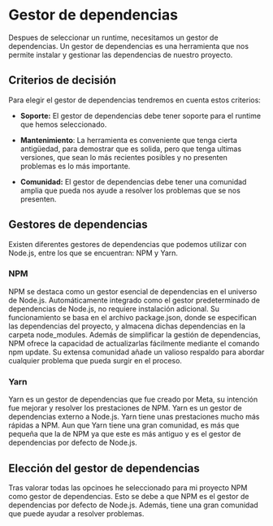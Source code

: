 # Gestor de dependencias

Despues de seleccionar un runtime, necesitamos un gestor de dependencias. Un gestor de dependencias es una herramienta que nos permite instalar y gestionar las dependencias de nuestro proyecto.

## Criterios de decisión

Para elegir el gestor de dependencias tendremos en cuenta estos criterios:

- **Soporte:** El gestor de dependencias debe tener soporte para el runtime que hemos seleccionado.

- **Mantenimiento**: La herramienta es conveniente que tenga cierta antigüedad, para demostrar que es solida, pero que tenga ultimas versiones, que sean lo más recientes posibles y no presenten problemas es lo más importante.

- **Comunidad:** El gestor de dependencias debe tener una comunidad amplia que pueda nos ayude a resolver los problemas que se nos presenten.

## Gestores de dependencias

Existen diferentes gestores de dependencias que podemos utilizar con Node.js, entre los que se encuentran: NPM y Yarn.

### NPM

NPM se destaca como un gestor esencial de dependencias en el universo de Node.js. Automáticamente integrado como el gestor predeterminado de dependencias de Node.js, no requiere instalación adicional. Su funcionamiento se basa en el archivo package.json, donde se especifican las dependencias del proyecto, y almacena dichas dependencias en la carpeta node_modules. Además de simplificar la gestión de dependencias, NPM ofrece la capacidad de actualizarlas fácilmente mediante el comando npm update. Su extensa comunidad añade un valioso respaldo para abordar cualquier problema que pueda surgir en el proceso.

### Yarn

Yarn es un gestor de dependencias que fue creado por Meta, su intención fue mejorar y resolver los prestaciones de NPM. Yarn es un gestor de dependencias externo a Node.js. Yarn tiene unas prestaciones mucho más rápidas a NPM. Aun que Yarn tiene una gran comunidad, es más que pequeña que la de NPM ya que este es más antiguo y es el gestor de dependencias por defecto de Node.js.

## Elección del gestor de dependencias

Tras valorar todas las opcinoes he seleccionado para mi proyecto NPM como gestor de dependencias. Esto se debe a que NPM es el gestor de dependencias por defecto de Node.js. Además, tiene una gran comunidad que puede ayudar a resolver problemas.
